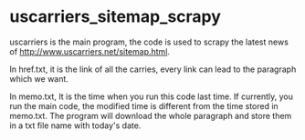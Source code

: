 # uscarriers_sitemap_scrapy
uscarriers is the main program, the code is used to scrapy the latest news of http://www.uscarriers.net/sitemap.html.

In href.txt, it is the link of all the carries, every link can lead to the paragraph which we want.

In memo.txt, It is the time when you run this code last time. If currently, you run the main code, the modified time is different from the time stored in memo.txt. The program will download the whole paragraph and store them in a txt file name with today's date.
